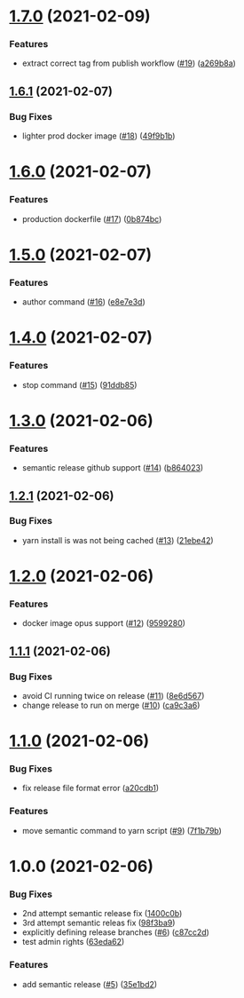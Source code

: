 # [1.7.0](https://github.com/Krystian19/czar/compare/v1.6.1...v1.7.0) (2021-02-09)


### Features

* extract correct tag from publish workflow ([#19](https://github.com/Krystian19/czar/issues/19)) ([a269b8a](https://github.com/Krystian19/czar/commit/a269b8a7904f163bc32fdebf5c8114ecaaaeb676))

## [1.6.1](https://github.com/Krystian19/czar/compare/v1.6.0...v1.6.1) (2021-02-07)


### Bug Fixes

* lighter prod docker image ([#18](https://github.com/Krystian19/czar/issues/18)) ([49f9b1b](https://github.com/Krystian19/czar/commit/49f9b1bfab2f47aeb990e111d856e8c207bdf0d4))

# [1.6.0](https://github.com/Krystian19/czar/compare/v1.5.0...v1.6.0) (2021-02-07)


### Features

* production dockerfile ([#17](https://github.com/Krystian19/czar/issues/17)) ([0b874bc](https://github.com/Krystian19/czar/commit/0b874bcb6428cdedf29f6b8138f13e15b94dd4b2))

# [1.5.0](https://github.com/Krystian19/czar/compare/v1.4.0...v1.5.0) (2021-02-07)


### Features

* author command ([#16](https://github.com/Krystian19/czar/issues/16)) ([e8e7e3d](https://github.com/Krystian19/czar/commit/e8e7e3d935ebff085872eb83ac804d2680676d76))

# [1.4.0](https://github.com/Krystian19/czar/compare/v1.3.0...v1.4.0) (2021-02-07)


### Features

* stop command ([#15](https://github.com/Krystian19/czar/issues/15)) ([91ddb85](https://github.com/Krystian19/czar/commit/91ddb8571c7fc716a9db15b1ae91d3753573e9df))

# [1.3.0](https://github.com/Krystian19/czar/compare/v1.2.1...v1.3.0) (2021-02-06)


### Features

* semantic release github support ([#14](https://github.com/Krystian19/czar/issues/14)) ([b864023](https://github.com/Krystian19/czar/commit/b86402352193889311c65569d1377ddc42832802))

## [1.2.1](https://github.com/Krystian19/czar/compare/v1.2.0...v1.2.1) (2021-02-06)


### Bug Fixes

* yarn install is was not  being cached ([#13](https://github.com/Krystian19/czar/issues/13)) ([21ebe42](https://github.com/Krystian19/czar/commit/21ebe42a5cd84ac70f6085236a0a27e64c20e160))

# [1.2.0](https://github.com/Krystian19/czar/compare/v1.1.1...v1.2.0) (2021-02-06)


### Features

* docker image opus support ([#12](https://github.com/Krystian19/czar/issues/12)) ([9599280](https://github.com/Krystian19/czar/commit/9599280044aceeaf0ef55da94e6b381463d5d507))

## [1.1.1](https://github.com/Krystian19/czar/compare/v1.1.0...v1.1.1) (2021-02-06)


### Bug Fixes

* avoid CI running twice on release ([#11](https://github.com/Krystian19/czar/issues/11)) ([8e6d567](https://github.com/Krystian19/czar/commit/8e6d5674f3d524d59b8cb9fd78d48ef2e08842ae))
* change release to run on merge ([#10](https://github.com/Krystian19/czar/issues/10)) ([ca9c3a6](https://github.com/Krystian19/czar/commit/ca9c3a6a284c4a0de4fce146fa440605e3df735d))

# [1.1.0](https://github.com/Krystian19/czar/compare/v1.0.0...v1.1.0) (2021-02-06)


### Bug Fixes

* fix release file format error ([a20cdb1](https://github.com/Krystian19/czar/commit/a20cdb13d4c3fa74e61f320801212022479b5d74))


### Features

* move semantic command to yarn script ([#9](https://github.com/Krystian19/czar/issues/9)) ([7f1b79b](https://github.com/Krystian19/czar/commit/7f1b79bb5b976b22b6dd47fe7a5ffe1e8f8f5477))

# 1.0.0 (2021-02-06)


### Bug Fixes

* 2nd attempt semantic release fix ([1400c0b](https://github.com/Krystian19/czar/commit/1400c0b1c7bbbfb5f23816653b68b8ecf244d3a8))
* 3rd attempt semantic releas fix ([98f3ba9](https://github.com/Krystian19/czar/commit/98f3ba9338f7b88e6b2cd919f60334d76ee1f5b5))
* explicitly defining release branches ([#6](https://github.com/Krystian19/czar/issues/6)) ([c87cc2d](https://github.com/Krystian19/czar/commit/c87cc2d496a10a8171e4d0bf9193d388dfba7d7d))
* test admin rights ([63eda62](https://github.com/Krystian19/czar/commit/63eda62c5d5f3dd2b7b503ffc2ce66d5c67255ef))


### Features

* add semantic release ([#5](https://github.com/Krystian19/czar/issues/5)) ([35e1bd2](https://github.com/Krystian19/czar/commit/35e1bd218d934b63cc950f37b7f59519d67564c5))
